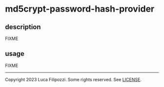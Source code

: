 # md5crypt-password-hash-provider

## description

FIXME

## usage

FIXME

---
Copyright 2023 Luca Filipozzi. Some rights reserved. See [LICENSE][license].

[license]: https://github.com/LucaFilipozzi/keycloak-extensions/blob/main/LICENSE.md
